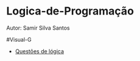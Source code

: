 # Logica-de-Programação

Autor: Samir Silva Santos

#Visual-G

* [Questões de lógica](https://github.com/Samirsilva/Logica-de-Programacao/blob/master/Visual%20G/Quest%C3%B5es.vg)
